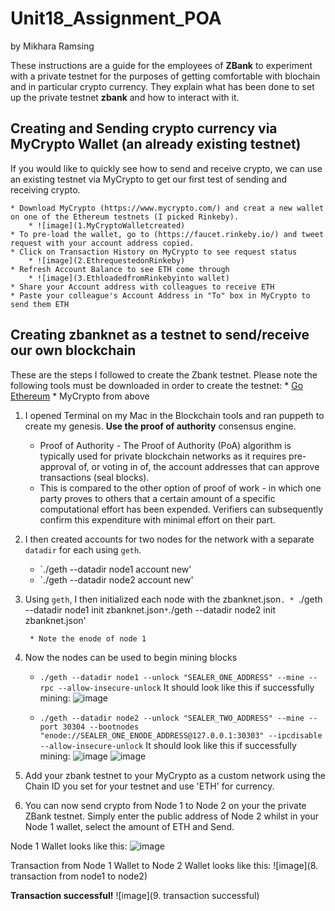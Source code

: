 # Unit18_Assignment_POA
by Mikhara Ramsing


These instructions are a guide for the employees of **ZBank** to experiment with a private testnet for the purposes of getting comfortable with blochain and in particular crypto currency. They explain what has been done to set up the private testnet **zbank** and how to interact with it.


## Creating and Sending crypto currency via MyCrypto Wallet (an already existing testnet)


If you would like to quickly see how to send and receive crypto, we can use an existing testnet via MyCrypto to get our first test of sending and receiving crypto.


	* Download MyCrypto (https://www.mycrypto.com/) and creat a new wallet on one of the Ethereum testnets (I picked Rinkeby).
		* ![image](1.MyCryptoWalletcreated)
	* To pre-load the wallet, go to (https://faucet.rinkeby.io/) and tweet request with your account address copied.
	* Click on Transaction History on MyCrypto to see request status
		* ![image](2.EthrequestedonRinkeby)
	* Refresh Account Balance to see ETH come through
		* ![image](3.EthloadedfromRinkebyinto wallet)
	* Share your Account address with colleagues to receive ETH
	* Paste your colleague's Account Address in "To" box in MyCrypto to send them ETH


## Creating **zbanknet** as a testnet to send/receive our own blockchain

These are the steps I followed to create the Zbank testnet. Please note the following tools must be downloaded in order to create the testnet:
	* [Go Ethereum](https://geth.ethereum.org/) 
	* MyCrypto from above

1. I opened Terminal on my Mac in the Blockchain tools and ran puppeth to create my genesis. **Use the proof of authority** consensus engine.
	* Proof of Authority - The Proof of Authority (PoA) algorithm is typically used for private blockchain networks as it requires pre-approval of, or voting in of, the account addresses that can approve transactions (seal blocks).
	* This is compared to the other option of proof of work - in which one party proves to others that a certain amount of a specific computational effort has been expended. Verifiers can subsequently confirm this expenditure with minimal effort on their part.

2. I then created accounts for two nodes for the network with a separate `datadir` for each using `geth`.
	* `./geth --datadir node1 account new'	
	* `./geth --datadir node2 account new'


3. Using `geth`, I then initialized each node with the zbanknet.json`.
        * `./geth --datadir node1 init zbanknet.json`
        * `./geth --datadir node2 init zbanknet.json'

        * Note the enode of node 1


4. Now the nodes can be used to begin mining blocks
	*  `./geth --datadir node1 --unlock "SEALER_ONE_ADDRESS" --mine --rpc --allow-insecure-unlock`
It should look like this if successfully mining:
![image](4.node1)

    *  `./geth --datadir node2 --unlock "SEALER_TWO_ADDRESS" --mine --port 30304 --bootnodes "enode://SEALER_ONE_ENODE_ADDRESS@127.0.0.1:30303" --ipcdisable --allow-insecure-unlock`
It should look like this if successfully mining:
![image](5.node2a)
![image](6.node2b)

5. Add your zbank testnet to your MyCrypto as a custom network using the Chain ID you set for your testnet and use 'ETH' for currency.

6. You can now send crypto from Node 1 to Node 2 on your the private ZBank testnet. Simply enter the public address of Node 2 whilst in your Node 1 wallet, select the amount of ETH and Send.

Node 1 Wallet looks like this:
![image](7.node1wallet)

Transaction from Node 1 Wallet to Node 2 Wallet looks like this:
![image](8. transaction from node1 to node2)

**Transaction successful!**
![image](9. transaction successful)
